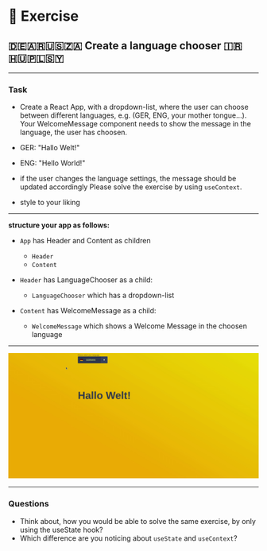 
# :cartwheeling: Exercise 


## :de::argentina::us::south_africa: Create a language chooser :iran::hungary::poland::syria:

---
### Task

- Create a React App, with a dropdown-list, where the user can choose between different languages,
e.g. (GER, ENG, your mother tongue...). Your WelcomeMessage component needs to show the message in the language, the user has choosen.

- GER: "Hallo Welt!"
- ENG: "Hello World!"

- if the user changes the language settings, the message should be updated accordingly
Please solve the exercise by using `useContext`.

- style to your liking

---

**structure your app as follows:**

- `App` has Header and Content as children
  - `Header`
  - `Content`

- `Header` has LanguageChooser as a child:
  - `LanguageChooser` which has a dropdown-list
- `Content` has WelcomeMessage as a child:
  - `WelcomeMessage` which shows a Welcome Message in the choosen language

---

![](language-setter.gif)

---

### Questions

- Think about, how you would be able to solve the same exercise, by only using the useState hook?
- Which difference are you noticing about `useState` and `useContext`?





